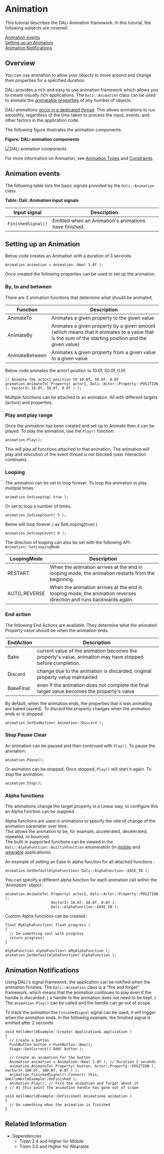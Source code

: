 # Animation


This tutorial describes the DALi Animation framework.
In this tutorial, the following subjects are covered:

[Animation events](#1)<br>
[Setting up an Animation](#2)<br>
[Animation Notifications](#3)<br>

## Overview

You can use animation to allow your objects to move around and change their properties for a specified duration.

DALi provides a rich and easy to use animation framework which allows you to create visually rich applications. The `Dali::Animation` class can be used to animate the [animatable properties](properties.md#managing-property-attributes) of any number of objects.

DALi animations [occur in a dedicated thread](multi-threaded.md#animations-with-multi-threading). This allows animations to run smoothly, regardless of the time taken to process the input, events, and other factors in the application code.

The following figure illustrates the animation components:

**Figure: DALi animation components**

![DALi animation components](./media/animation_components.png)

For more information on Animation, see [Animation Types](animation-types.md) and [Constraints](constraints.md).

<a name="1"></a>
## Animation events

The following table lists the basic signals provided by the `Dali::Animation` class.

**Table: Dali::Animation input signals**

| Input signal         | Description                              |
|----------------------|------------------------------------------|
| `FinishedSignal()`   | Emitted when an Animation's animations have finished.  |


<a name="2"></a>
## Setting up an Animation

Below code creates an Animation with a duration of 3 seconds.

```
Animation animation = Animation::New( 3.0f );
```

Once created the following properties can be used to set up the animation.

### By, to and between

There are 3 animation functions that determine what should be animated.

| Function       | Description  |
|----------------|--------------|
| AnimateTo      | Animates a given property to the given value |
| AnimateBy      | Animates a given property by a given amount (which means that it animates to a value that is the sum of the starting position and the given value) |
| AnimateBetween | Animates a given property from a given value to a given value |

Below code animates the actor1 position to 10.0f, 50.0f, 0.0f.

```
// Animate the actor1 position TO 10.0f, 50.0f, 0.0f
animation.AnimateTo( Property( actor1, Dali::Actor::Property::POSITION ), Vector3( 10.0f, 50.0f, 0.0f ) );
```

Multiple functions can be attached to an animation. All with different targets (actors) and properties.

### Play and play range

Once the animation has been created and set up to Animate then it can be played. To play the animation, use the `Play()` function:

```
animation.Play();
```

This will play all functions attached to that animation.
The animation will play and execution of the event thread is not blocked (user interaction continues).

### Looping

The animation can be set to loop forever. To loop the animation to play multiple times:
```
animation.SetLooping( true );
```

Or set to loop a number of times.
```
animation.SetLoopCount( 5 );
```

Below will loop forever ( as SetLooping(true) )
```
animation.SetLoopCount( 0 );
```

The direction of looping can also be set with the following API:
`Animation::SetLoopingMode`

| LoopingMode  | Description       |
|--------------|-------------------|
| RESTART      | When the animation arrives at the end in looping mode, the animation restarts from the beginning. |
| AUTO_REVERSE | When the animation arrives at the end in looping mode, the animation reverses direction and runs backwards again. |

### End action

The following End Actions are available.
They determine what the animated Property value should be when the animation ends.

| EndAction | Description          |
|-----------|----------------------|
| Bake      | current value of the animation becomes the property's value, animation may have stopped before completion. |
| Discard   | change due to the animation is discarded, original property value maintained |
| BakeFinal | even if the animation does not complete the final target value becomes the property's value |

By default, when the animation ends, the properties that it was animating are baked (saved).
To discard the property changes when the animation ends or is stopped:
```
animation.SetEndAction( Animation::Discard );
```

### Stop Pause Clear

An animation can be paused and then continued with `Play()`. To pause the animation:
```
animation.Pause();
```

Or animation can be stopped. Once stopped, `Play()` will start it again. To stop the animation:
```
animation.Stop();
```

### Alpha functions

The animations change the target property in a Linear way, to configure this an Alpha function can be supplied.

Alpha functions are used in animations to specify the rate of change of the animation parameter over time.<br>
This allows the animation to be, for example, accelerated, decelerated, repeated, or bounced.<br>
The built-in supported functions can be viewed in the `Dali::AlphaFunction::BuiltinFunction` enumeration (in [mobile](../../../api/mobile/latest/classDali_1_1AlphaFunction.html#aacf7780cdb2077166a3cd20a8a9faf4b) and [wearable](../../../api/wearable/latest/classDali_1_1AlphaFunction.html#aacf7780cdb2077166a3cd20a8a9faf4b) applications).

An example of setting an Ease In alpha function for all attached functions :
```
animation.SetDefaultAlphaFunction( Dali::AlphaFunction::EASE_IN );
```

You can specify a different alpha function for each animation call within the 'Animation' object :
```
animation.AnimateTo( Property( actor1, Dali::Actor::Property::POSITION ),
                     Vector3( 10.0f, 50.0f, 0.0f ),
                     Dali::AlphaFunction::EASE_IN );
```

Custom Alpha functions can be created :
```
float MyAlphaFunction( float progress )
{
  // Do something cool with progress
  return progress;
}

AlphaFunction alphaFunction( &MyAlphaFunction );
animation.SetDefaultAlphaFunction( alphaFunction );
```

<a name="3"></a>
## Animation Notifications

Using DALi's signal framework, the application can be notified when the animation finishes. The `Dali::Animation` class is a "fire and forget" framework, which means that the animation continues to play even if the handle is discarded. ( a handle to the animation does not need to be kept. )
The `animation.Play()` can be called and the handle can go out of scope.

To track the animation the `FinishedSignal` signal can be used, it will trigger when the animation ends.
In the following example, the finished signal is emitted after 2 seconds:

```
void HelloWorldExample::Create( Application& application )
{
  // Create a button
  PushButton button = PushButton::New();
  Stage::GetCurrent().Add( button );

  // Create an animation for the button
  Animation animation = Animation::New( 2.0f ); // Duration 2 seconds
  animation.AnimateTo( Property( button, Actor::Property::POSITION ), Vector3( 100.0f, 100.0f, 0.0f ) );
  animation.FinishedSignal().Connect( this, &HelloWorldExample::OnFinished );
  animation.Play(); // Fire the animation and forget about it
} // At this point the animation handle has gone out of scope

void HelloWorldExample::OnFinished( Animation& animation )
{
  // Do something when the animation is finished
}
```


## Related Information
- Dependencies
  - Tizen 2.4 and Higher for Mobile
  - Tizen 3.0 and Higher for Wearable
